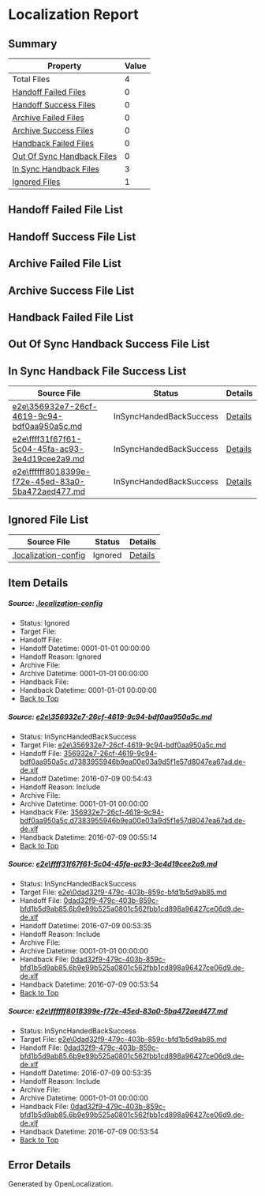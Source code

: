# <a name='report-top'></a> Localization Report

## Summary
 Property | Value 
 -------- | ----- 
 Total Files | 4
[ Handoff Failed Files ](#handoff-failed-list)| 0
[ Handoff Success Files ](#handoff-success-list)| 0
[ Archive Failed Files ](#archive-failed-list)| 0
[ Archive Success Files ](#archive-success-list)| 0
[ Handback Failed Files ](#handback-failed-list)| 0
[ Out Of Sync Handback Files ](#outofsync-handback-success-list)| 0
[ In Sync Handback Files ](#insync-handback-success-list)| 3
[ Ignored Files ](#ignored-list)| 1

## <a name='handoff-failed-list'></a> Handoff Failed File List

## <a name='handoff-success-list'></a> Handoff Success File List

## <a name='archive-failed-list'></a> Archive Failed File List

## <a name='archive-success-list'></a> Archive Success File List

## <a name='handback-failed-list'></a> Handback Failed File List

## <a name='outofsync-handback-success-list'></a> Out Of Sync Handback Success File List

## <a name='insync-handback-success-list'></a> In Sync Handback File Success List
 Source File | Status | Details 
 ----------- | ------ | ------- 
 [e2e\356932e7-26cf-4619-9c94-bdf0aa950a5c.md](https://github.com/OpenLocalizationTestOrg/oltest/blob/b8a0c6bf023505133b269c15faf1e0a23841714e/e2e/356932e7-26cf-4619-9c94-bdf0aa950a5c.md) | InSyncHandedBackSuccess | [Details](#a114c530441052f13221a2bad1d64b6063ce13c81)
 [e2e\ffff31f67f61-5c04-45fa-ac93-3e4d19cee2a9.md](https://github.com/OpenLocalizationTestOrg/oltest/blob/b7d1924e63af4b537d6cd978b97b0371863371c9/e2e/ffff31f67f61-5c04-45fa-ac93-3e4d19cee2a9.md) | InSyncHandedBackSuccess | [Details](#11fc4d8bf2bd9842362f55f8aaf90147f093d57d2)
 [e2e\ffffff8018399e-f72e-45ed-83a0-5ba472aed477.md](https://github.com/OpenLocalizationTestOrg/oltest/blob/b8a0c6bf023505133b269c15faf1e0a23841714e/e2e/ffffff8018399e-f72e-45ed-83a0-5ba472aed477.md) | InSyncHandedBackSuccess | [Details](#11fc4d8bf2bd9842362f55f8aaf90147f093d57d3)

## <a name='ignored-list'></a> Ignored File List
 Source File | Status | Details 
 ----------- | ------ | ------- 
 [.localization-config](https://github.com/OpenLocalizationTestOrg/oltest/blob/b8a0c6bf023505133b269c15faf1e0a23841714e/.localization-config) | Ignored | [Details](#3d4f252ac210baf56311d7e97dcc2db10974dbd20)

## Item Details
##### <a name='3d4f252ac210baf56311d7e97dcc2db10974dbd20'></a> Source: [.localization-config](https://github.com/OpenLocalizationTestOrg/oltest/blob/b8a0c6bf023505133b269c15faf1e0a23841714e/.localization-config)
* Status: Ignored
* Target File: 
* Handoff File: 
* Handoff Datetime: 0001-01-01 00:00:00
* Handoff Reason: Ignored
* Archive File: 
* Archive Datetime: 0001-01-01 00:00:00
* Handback File: 
* Handback Datetime: 0001-01-01 00:00:00
* [Back to Top](#report-top)

##### <a name='a114c530441052f13221a2bad1d64b6063ce13c81'></a> Source: [e2e\356932e7-26cf-4619-9c94-bdf0aa950a5c.md](https://github.com/OpenLocalizationTestOrg/oltest/blob/b8a0c6bf023505133b269c15faf1e0a23841714e/e2e/356932e7-26cf-4619-9c94-bdf0aa950a5c.md)
* Status: InSyncHandedBackSuccess
* Target File: [e2e\356932e7-26cf-4619-9c94-bdf0aa950a5c.md](https://github.com/OpenLocalizationTestOrg/oltest-dede-fly/blob/40e2f940b83de45189e46b095b995458a2d676fa/e2e/356932e7-26cf-4619-9c94-bdf0aa950a5c.md)
* Handoff File: [356932e7-26cf-4619-9c94-bdf0aa950a5c.d7383955946b9ea00e03a9d5f1e57d8047ea67ad.de-de.xlf](https://github.com/OpenLocalizationTestOrg/olhandoff-e2e/blob/d25fce33d7edc738a03f65e359808196a2fc1716/ol-handoff/OpenLocalizationTestOrg/oltest-dede-fly/ci/ht/356932e7-26cf-4619-9c94-bdf0aa950a5c.d7383955946b9ea00e03a9d5f1e57d8047ea67ad.de-de.xlf)
* Handoff Datetime: 2016-07-09 00:54:43
* Handoff Reason: Include
* Archive File: 
* Archive Datetime: 0001-01-01 00:00:00
* Handback File: [356932e7-26cf-4619-9c94-bdf0aa950a5c.d7383955946b9ea00e03a9d5f1e57d8047ea67ad.de-de.xlf](https://github.com/OpenLocalizationTestOrg/olhandback-e2e/blob/688891b5f7d0310a877ffe8ae2b82861f8a8a113/ol-handback/OpenLocalizationTestOrg/oltest-dede-fly/ci/ht/356932e7-26cf-4619-9c94-bdf0aa950a5c.d7383955946b9ea00e03a9d5f1e57d8047ea67ad.de-de.xlf)
* Handback Datetime: 2016-07-09 00:55:14
* [Back to Top](#report-top)

##### <a name='11fc4d8bf2bd9842362f55f8aaf90147f093d57d2'></a> Source: [e2e\ffff31f67f61-5c04-45fa-ac93-3e4d19cee2a9.md](https://github.com/OpenLocalizationTestOrg/oltest/blob/b7d1924e63af4b537d6cd978b97b0371863371c9/e2e/ffff31f67f61-5c04-45fa-ac93-3e4d19cee2a9.md)
* Status: InSyncHandedBackSuccess
* Target File: [e2e\0dad32f9-479c-403b-859c-bfd1b5d9ab85.md](https://github.com/OpenLocalizationTestOrg/oltest-dede-fly/blob/ae69d50c88ebcc5453fd51f7efd8a93e1195e6f9/e2e/0dad32f9-479c-403b-859c-bfd1b5d9ab85.md)
* Handoff File: [0dad32f9-479c-403b-859c-bfd1b5d9ab85.6b9e99b525a0801c562fbb1cd898a96427ce06d9.de-de.xlf](https://github.com/OpenLocalizationTestOrg/olhandoff-e2e/blob/2d8c5fdd2060995dae739ae6b4a1e4c376193c1d/ol-handoff/OpenLocalizationTestOrg/oltest-dede-fly/ci/ht/0dad32f9-479c-403b-859c-bfd1b5d9ab85.6b9e99b525a0801c562fbb1cd898a96427ce06d9.de-de.xlf)
* Handoff Datetime: 2016-07-09 00:53:35
* Handoff Reason: Include
* Archive File: 
* Archive Datetime: 0001-01-01 00:00:00
* Handback File: [0dad32f9-479c-403b-859c-bfd1b5d9ab85.6b9e99b525a0801c562fbb1cd898a96427ce06d9.de-de.xlf](https://github.com/OpenLocalizationTestOrg/olhandback-e2e/blob/7ab36cfc2c1fdd1c6cc5c8fa0d0d25ef964fd3a3/ol-handback/OpenLocalizationTestOrg/oltest-dede-fly/ci/ht/0dad32f9-479c-403b-859c-bfd1b5d9ab85.6b9e99b525a0801c562fbb1cd898a96427ce06d9.de-de.xlf)
* Handback Datetime: 2016-07-09 00:53:54
* [Back to Top](#report-top)

##### <a name='11fc4d8bf2bd9842362f55f8aaf90147f093d57d3'></a> Source: [e2e\ffffff8018399e-f72e-45ed-83a0-5ba472aed477.md](https://github.com/OpenLocalizationTestOrg/oltest/blob/b8a0c6bf023505133b269c15faf1e0a23841714e/e2e/ffffff8018399e-f72e-45ed-83a0-5ba472aed477.md)
* Status: InSyncHandedBackSuccess
* Target File: [e2e\0dad32f9-479c-403b-859c-bfd1b5d9ab85.md](https://github.com/OpenLocalizationTestOrg/oltest-dede-fly/blob/ae69d50c88ebcc5453fd51f7efd8a93e1195e6f9/e2e/0dad32f9-479c-403b-859c-bfd1b5d9ab85.md)
* Handoff File: [0dad32f9-479c-403b-859c-bfd1b5d9ab85.6b9e99b525a0801c562fbb1cd898a96427ce06d9.de-de.xlf](https://github.com/OpenLocalizationTestOrg/olhandoff-e2e/blob/2d8c5fdd2060995dae739ae6b4a1e4c376193c1d/ol-handoff/OpenLocalizationTestOrg/oltest-dede-fly/ci/ht/0dad32f9-479c-403b-859c-bfd1b5d9ab85.6b9e99b525a0801c562fbb1cd898a96427ce06d9.de-de.xlf)
* Handoff Datetime: 2016-07-09 00:53:35
* Handoff Reason: Include
* Archive File: 
* Archive Datetime: 0001-01-01 00:00:00
* Handback File: [0dad32f9-479c-403b-859c-bfd1b5d9ab85.6b9e99b525a0801c562fbb1cd898a96427ce06d9.de-de.xlf](https://github.com/OpenLocalizationTestOrg/olhandback-e2e/blob/7ab36cfc2c1fdd1c6cc5c8fa0d0d25ef964fd3a3/ol-handback/OpenLocalizationTestOrg/oltest-dede-fly/ci/ht/0dad32f9-479c-403b-859c-bfd1b5d9ab85.6b9e99b525a0801c562fbb1cd898a96427ce06d9.de-de.xlf)
* Handback Datetime: 2016-07-09 00:53:54
* [Back to Top](#report-top)


## Error Details

Generated by OpenLocalization.
